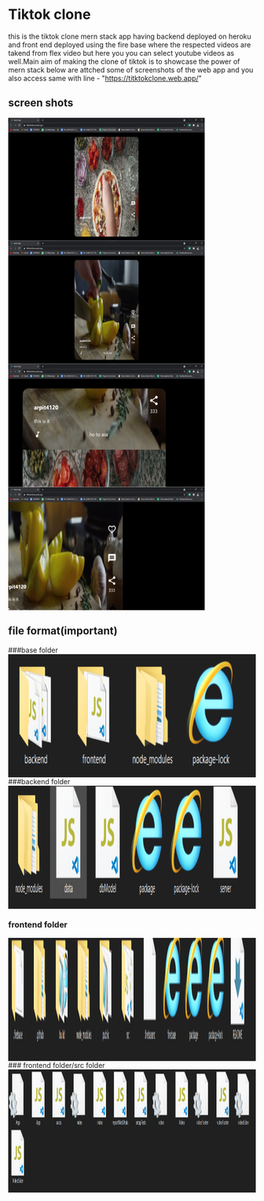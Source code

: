 # Tiktok clone

this is the tiktok clone mern stack app  having backend deployed on heroku and front end deployed using the fire base where the respected videos are takend from flex video but here you you can select youtube videos as well.Main aim of making the clone of tiktok is to showcase the power of mern stack below are attched some of screenshots of the web app and you also access same with line - "https://titktokclone.web.app/"

## screen shots
 <img src="Screenshot (12).png" width="400px" height="250px" align="center">       <img src="Screenshot (13).png" width="400px" height="250px" align="center">
 <img src="Screenshot (15).png" width="400px" height="250px" align="center">       <img src="Screenshot (14).png" width="400px" height="250px" align="center">
 
 
## file format(important)

###base folder
<img src="basefloder.PNG" width="100%" height="250px" align="center"> 
###backend folder
<img src="backendfloder.PNG" width="100%" height="250px" align="center"> 
### frontend folder
<img src="frontend floder.PNG" width="100%" height="250px" align="center"> 
### frontend folder/src folder
<img src="src floder.PNG" width="100%" height="250px" align="center"> 




